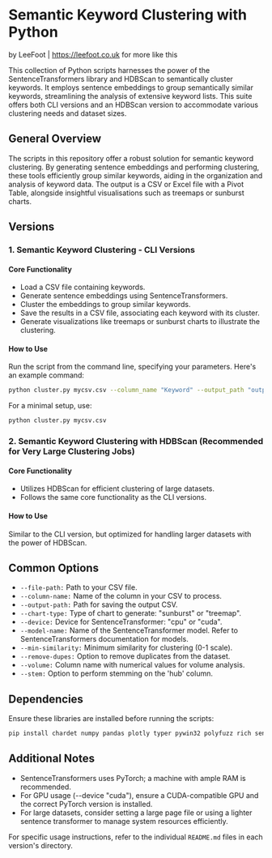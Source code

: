 # Semantic Keyword Clustering with Python
by LeeFoot | https://leefoot.co.uk for more like this

This collection of Python scripts harnesses the power of the SentenceTransformers library and HDBScan to semantically cluster keywords. It employs sentence embeddings to group semantically similar keywords, streamlining the analysis of extensive keyword lists. This suite offers both CLI versions and an HDBScan version to accommodate various clustering needs and dataset sizes.

## General Overview

The scripts in this repository offer a robust solution for semantic keyword clustering. By generating sentence embeddings and performing clustering, these tools efficiently group similar keywords, aiding in the organization and analysis of keyword data. The output is a CSV or Excel file with a Pivot Table, alongside insightful visualisations such as treemaps or sunburst charts.

## Versions

### 1. Semantic Keyword Clustering - CLI Versions

#### Core Functionality
- Load a CSV file containing keywords.
- Generate sentence embeddings using SentenceTransformers.
- Cluster the embeddings to group similar keywords.
- Save the results in a CSV file, associating each keyword with its cluster.
- Generate visualizations like treemaps or sunburst charts to illustrate the clustering.

#### How to Use
Run the script from the command line, specifying your parameters. Here's an example command:

```bash
python cluster.py mycsv.csv --column_name "Keyword" --output_path "output.csv" --chart_type "sunburst" --device "cpu" --model_name "all-MiniLM-L6-v2" --min_similarity 0.80 --remove_dupes True --volume "Volume" --stem True
```

For a minimal setup, use:

```bash
python cluster.py mycsv.csv
```

### 2. Semantic Keyword Clustering with HDBScan (Recommended for Very Large Clustering Jobs)

#### Core Functionality
- Utilizes HDBScan for efficient clustering of large datasets.
- Follows the same core functionality as the CLI versions.

#### How to Use
Similar to the CLI version, but optimized for handling larger datasets with the power of HDBScan.

## Common Options

- `--file-path:` Path to your CSV file.
- `--column-name:` Name of the column in your CSV to process.
- `--output-path:` Path for saving the output CSV.
- `--chart-type:` Type of chart to generate: "sunburst" or "treemap".
- `--device:` Device for SentenceTransformer: "cpu" or "cuda".
- `--model-name:` Name of the SentenceTransformer model. Refer to SentenceTransformers documentation for models.
- `--min-similarity:` Minimum similarity for clustering (0-1 scale).
- `--remove-dupes:` Option to remove duplicates from the dataset.
- `--volume:` Column name with numerical values for volume analysis.
- `--stem:` Option to perform stemming on the 'hub' column.

## Dependencies

Ensure these libraries are installed before running the scripts:

```bash
pip install chardet numpy pandas plotly typer pywin32 polyfuzz rich sentence_transformers
```

## Additional Notes

- SentenceTransformers uses PyTorch; a machine with ample RAM is recommended.
- For GPU usage (--device "cuda"), ensure a CUDA-compatible GPU and the correct PyTorch version is installed.
- For large datasets, consider setting a large page file or using a lighter sentence transformer to manage system resources efficiently.

For specific usage instructions, refer to the individual `README.md` files in each version's directory.

